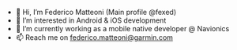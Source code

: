 - 👋 Hi, I’m Federico Matteoni (Main profile @fexed)
- 👀 I’m interested in Android & iOS development
- 📱 I’m currently working as a mobile native developer @ Navionics
- 📫 Reach me on federico.matteoni@garmin.com
